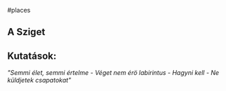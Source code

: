 #places

## A Sziget
## Kutatások:
*"Semmi élet, semmi értelme - Véget nem érö labirintus - Hagyni kell - Ne küldjetek csapatokat"*
